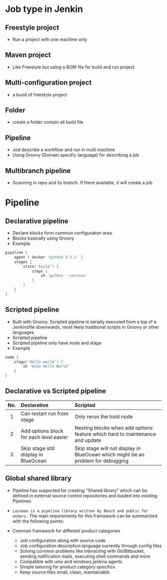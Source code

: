 # Job type in Jenkin
## Freestyle project
- Run a project with one machine only
## Maven project
- Like Freestyle but using a BOM file for build and run project
## Multi-configuration project
- a bund of freestyle project
## Folder
- create a folder contain all build file
## Pipeline
- Jod describe a workflow and run in multi machine
- Using Groovy (Domain specific language) for describing a job
## Multibranch pipeline
- Scanning in repo and its branch. If there available, it will create a job
# Pipeline
## Declarative pipeline
- Declare blocks form common configuration area.
- Blocks basically using Groovy
- Example
```Groovy
pipeline {
    agent { docker 'python 3.5.1' }
    stages {
        state('build') {
            steps {
                sh 'python --version'
            }
        }
    }
}
```
## Scripted pipeline
- Built with Groovy. Scripted pipeline is serially executed from a top of a Jenkinsfile downwards, most likely traditional scripts in Groovy or other languages. 
- Scripted pipeline 
- Scripted pipeline only have node and stage
- Example
```Groovy
node {
    stage('Hello world') {
        sh 'echo Hello World'
    }
}
```
## Declarative vs Scripted pipeline
|No.|Declarative|Scripted|
|:-:|:-|:-|
|1|Can restart run from stage|Only rerun the hold node|
|2|Add options block for each level easier|Nesting blocks when add options feature which hard to maintenance and update|
|3|Skip stage still display in BlueOcean|Skip stage will not display in BlueOcean which might be an problem for debugging|



## Global shared library
- Pipeline has supported for creating "Shared library" which can be defined in external source control repositories and loaded into existing Pipelines
- ``Lucxbau is a pipeline library written by Bosch and public for others.``
The main requirements for this framework can be summarized with the following points:

- Common framework for different product categories
    - Job configuration along with source code
    - Job configuration description language currently through config files
    - Solving common problems like interacting with Git/Bitbucket, sending notification mails, executing shell commands and more
    - Compatible with unix and windows jenkins agents
    - Simple tailoring for product category specifics
    - Keep source files small, clean, maintainable